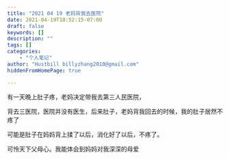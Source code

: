 ```yaml
---
title: "2021 04 19 老妈背我去医院"
date: 2021-04-19T18:52:15-07:00
draft: false
keywords: []
description: ""
tags: []
categories: 
    - "个人笔记"
author: "Hustbill billyzhang2010@gmail.com"
hiddenFromHomePage: true

---
```


有一天晚上肚子疼，老妈决定带我去第三人民医院，

背去三医院，医院并没有医生，后来肚子，老妈背我回去的时候，我的肚子居然不疼了

可能是肚子在妈妈背上揉了以后，消化好了以后，不疼了。

可怜天下父母心。我能体会到妈妈对我深深的母爱